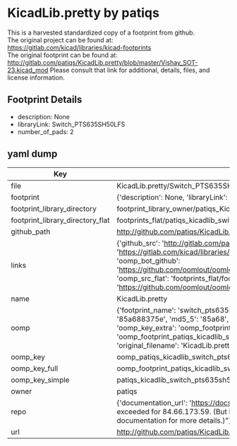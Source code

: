 # KicadLib.pretty by patiqs  
This is a harvested standardized copy of a footprint from github.  
The original project can be found at:  
https://gitlab.com/kicad/libraries/kicad-footprints  
The original footprint can be found at:
http://gitlab.com/patiqs/KicadLib.pretty/blob/master/Vishay_SOT-23.kicad_mod
Please consult that link for additional, details, files, and license information.  
## Footprint Details
* description: None  
* libraryLink: Switch_PTS635SH50LFS  
* number_of_pads: 2  
## yaml dump  
| Key | Value |  
| --- | --- |  
| file | KicadLib.pretty/Switch_PTS635SH50LFS.kicad_mod |  
| footprint | {'description': None, 'libraryLink': 'Switch_PTS635SH50LFS', 'number_of_pads': 2} |  
| footprint_library_directory | footprint_library_owner/patiqs_KicadLib.pretty |  
| footprint_library_directory_flat | footprints_flat/patiqs_kicadlib_switch_pts635sh50lfs/working |  
| github_path | http://github.com/patiqs/KicadLib.pretty/blob/master/Switch_PTS635SH50LFS.kicad_mod |  
| links | {'github_src': 'http://gitlab.com/patiqs/KicadLib.pretty/blob/master/Vishay_SOT-23.kicad_mod', 'github_src_repo': 'https://gitlab.com/kicad/libraries/kicad-footprints', 'oomp_bot': 'footprints/patiqs_kicadlib_switch_pts635sh50lfs/working', 'oomp_bot_github': 'https://github.com/oomlout/oomlout_oomp_footprint_bot/tree/main/footprints/patiqs_kicadlib_switch_pts635sh50lfs/working', 'oomp_src_flat': 'footprints_flat/footprints_flat/patiqs_kicadlib_switch_pts635sh50lfs/working', 'oomp_src_flat_github': 'https://github.com/oomlout/oomlout_oomp_footprint_src/tree/main/footprints_flat/patiqs_kicadlib_switch_pts635sh50lfs/working'} |  
| name | KicadLib.pretty |  
| oomp | {'footprint_name': 'switch_pts635sh50lfs', 'library_name': 'kicadlib', 'md5': '85a688375eec8c8210a34e08bbbfe8ec', 'md5_10': '85a688375e', 'md5_5': '85a68', 'md5_6': '85a688', 'oomp_key': 'oomp_patiqs_kicadlib_switch_pts635sh50lfs', 'oomp_key_extra': 'oomp_footprint_patiqs_kicadlib_switch_pts635sh50lfs', 'oomp_key_full': 'oomp_footprint_patiqs_kicadlib_switch_pts635sh50lfs_85a688', 'oomp_key_simple': 'patiqs_kicadlib_switch_pts635sh50lfs', 'original_filename': 'KicadLib.pretty/Switch_PTS635SH50LFS.kicad_mod', 'owner_name': 'patiqs'} |  
| oomp_key | oomp_patiqs_kicadlib_switch_pts635sh50lfs |  
| oomp_key_full | oomp_footprint_patiqs_kicadlib_switch_pts635sh50lfs |  
| oomp_key_simple | patiqs_kicadlib_switch_pts635sh50lfs |  
| owner | patiqs |  
| repo | {'documentation_url': 'https://docs.github.com/rest/overview/resources-in-the-rest-api#rate-limiting', 'message': "API rate limit exceeded for 84.66.173.59. (But here's the good news: Authenticated requests get a higher rate limit. Check out the documentation for more details.)"} |  
| url | http://github.com/patiqs/KicadLib.pretty |  

